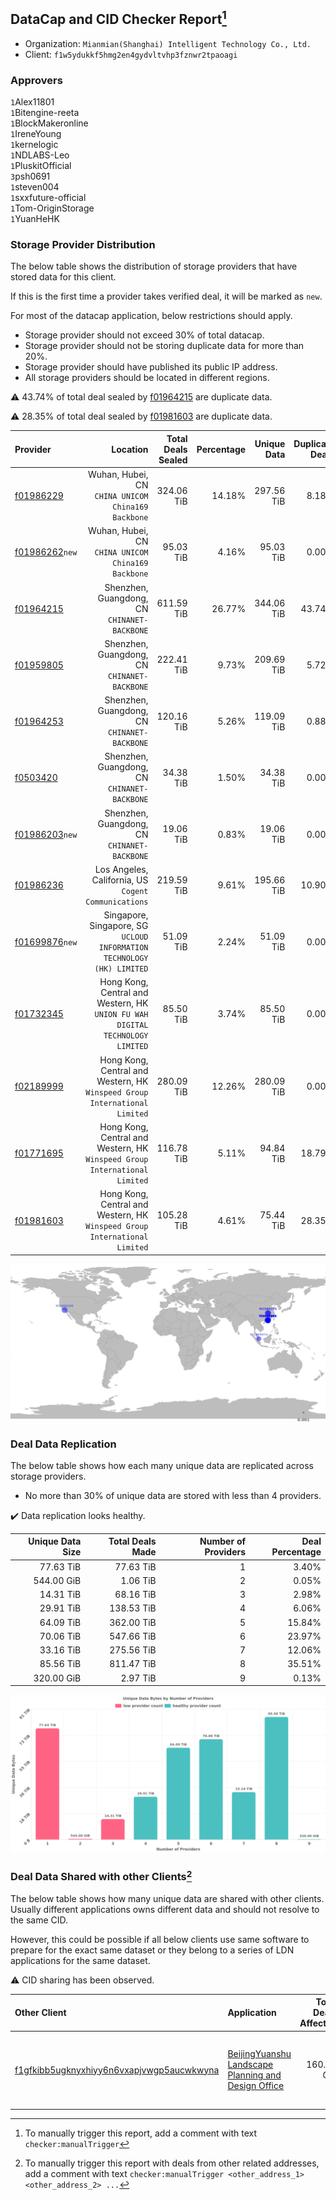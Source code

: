 ## DataCap and CID Checker Report[^1]
 - Organization: `Mianmian(Shanghai) Intelligent Technology Co., Ltd.`
 - Client: `f1w5ydukkf5hmg2en4gydvltvhp3fznwr2tpaoagi`
### Approvers
`1`Alex11801<br/>`1`Bitengine-reeta<br/>`1`BlockMakeronline<br/>`1`IreneYoung<br/>`1`kernelogic<br/>`1`NDLABS-Leo<br/>`1`PluskitOfficial<br/>`3`psh0691<br/>`1`steven004<br/>`1`sxxfuture-official<br/>`1`Tom-OriginStorage<br/>`1`YuanHeHK

### Storage Provider Distribution
The below table shows the distribution of storage providers that have stored data for this client.

If this is the first time a provider takes verified deal, it will be marked as `new`.

For most of the datacap application, below restrictions should apply.
 - Storage provider should not exceed 30% of total datacap.
 - Storage provider should not be storing duplicate data for more than 20%.
 - Storage provider should have published its public IP address.
 - All storage providers should be located in different regions.

⚠️ 43.74% of total deal sealed by [f01964215](https://filfox.info/en/address/f01964215) are duplicate data.

⚠️ 28.35% of total deal sealed by [f01981603](https://filfox.info/en/address/f01981603) are duplicate data.

| Provider                                                    |                                                                         Location | Total Deals Sealed | Percentage | Unique Data | Duplicate Deals |
| :---------------------------------------------------------- | -------------------------------------------------------------------------------: | -----------------: | ---------: | ----------: | --------------: |
| [f01986229](https://filfox.info/en/address/f01986229)       |                            Wuhan, Hubei, CN<br/>`CHINA UNICOM China169 Backbone` |         324.06 TiB |     14.18% |  297.56 TiB |           8.18% |
| [f01986262](https://filfox.info/en/address/f01986262)`new`  |                            Wuhan, Hubei, CN<br/>`CHINA UNICOM China169 Backbone` |          95.03 TiB |      4.16% |   95.03 TiB |           0.00% |
| [f01964215](https://filfox.info/en/address/f01964215)       |                                  Shenzhen, Guangdong, CN<br/>`CHINANET-BACKBONE` |         611.59 TiB |     26.77% |  344.06 TiB |          43.74% |
| [f01959805](https://filfox.info/en/address/f01959805)       |                                  Shenzhen, Guangdong, CN<br/>`CHINANET-BACKBONE` |         222.41 TiB |      9.73% |  209.69 TiB |           5.72% |
| [f01964253](https://filfox.info/en/address/f01964253)       |                                  Shenzhen, Guangdong, CN<br/>`CHINANET-BACKBONE` |         120.16 TiB |      5.26% |  119.09 TiB |           0.88% |
| [f0503420](https://filfox.info/en/address/f0503420)         |                                  Shenzhen, Guangdong, CN<br/>`CHINANET-BACKBONE` |          34.38 TiB |      1.50% |   34.38 TiB |           0.00% |
| [f01986203](https://filfox.info/en/address/f01986203)`new`  |                                  Shenzhen, Guangdong, CN<br/>`CHINANET-BACKBONE` |          19.06 TiB |      0.83% |   19.06 TiB |           0.00% |
| [f01986236](https://filfox.info/en/address/f01986236)       |                          Los Angeles, California, US<br/>`Cogent Communications` |         219.59 TiB |      9.61% |  195.66 TiB |          10.90% |
| [f01699876](https://filfox.info/en/address/f01699876)`new`  |        Singapore, Singapore, SG<br/>`UCLOUD INFORMATION TECHNOLOGY (HK) LIMITED` |          51.09 TiB |      2.24% |   51.09 TiB |           0.00% |
| [f01732345](https://filfox.info/en/address/f01732345)       | Hong Kong, Central and Western, HK<br/>`UNION FU WAH DIGITAL TECHNOLOGY LIMITED` |          85.50 TiB |      3.74% |   85.50 TiB |           0.00% |
| [f02189999](https://filfox.info/en/address/f02189999)       |    Hong Kong, Central and Western, HK<br/>`Winspeed Group International Limited` |         280.09 TiB |     12.26% |  280.09 TiB |           0.00% |
| [f01771695](https://filfox.info/en/address/f01771695)       |    Hong Kong, Central and Western, HK<br/>`Winspeed Group International Limited` |         116.78 TiB |      5.11% |   94.84 TiB |          18.79% |
| [f01981603](https://filfox.info/en/address/f01981603)       |    Hong Kong, Central and Western, HK<br/>`Winspeed Group International Limited` |         105.28 TiB |      4.61% |   75.44 TiB |          28.35% |

<img src="https://raw.githubusercontent.com/data-preservation-programs/filplus-checker-assets/main/filecoin-project/filecoin-plus-large-datasets/issues/919/1690664339819.png"/>

### Deal Data Replication
The below table shows how each many unique data are replicated across storage providers.

- No more than 30% of unique data are stored with less than 4 providers.

✔️ Data replication looks healthy.

| Unique Data Size | Total Deals Made | Number of Providers | Deal Percentage |
| ---------------: | ---------------: | ------------------: | --------------: |
|        77.63 TiB |        77.63 TiB |                   1 |           3.40% |
|       544.00 GiB |         1.06 TiB |                   2 |           0.05% |
|        14.31 TiB |        68.16 TiB |                   3 |           2.98% |
|        29.91 TiB |       138.53 TiB |                   4 |           6.06% |
|        64.09 TiB |       362.00 TiB |                   5 |          15.84% |
|        70.06 TiB |       547.66 TiB |                   6 |          23.97% |
|        33.16 TiB |       275.56 TiB |                   7 |          12.06% |
|        85.56 TiB |       811.47 TiB |                   8 |          35.51% |
|       320.00 GiB |         2.97 TiB |                   9 |           0.13% |

<img src="https://raw.githubusercontent.com/data-preservation-programs/filplus-checker-assets/main/filecoin-project/filecoin-plus-large-datasets/issues/919/1690664340516.png"/>

### Deal Data Shared with other Clients[^3]
The below table shows how many unique data are shared with other clients.
Usually different applications owns different data and should not resolve to the same CID.

However, this could be possible if all below clients use same software to prepare for the exact same dataset or they belong to a series of LDN applications for the same dataset.

⚠️ CID sharing has been observed.

| Other Client                                                                                                          | Application                                                                                                                        | Total Deals Affected | Unique CIDs | Approvers                                                                                                                |
| :-------------------------------------------------------------------------------------------------------------------- | :--------------------------------------------------------------------------------------------------------------------------------- | -------------------: | ----------: | :----------------------------------------------------------------------------------------------------------------------- |
| [f1gfkibb5ugknyxhiyy6n6vxapjvwgp5aucwkwyna](https://filfox.info/en/address/f1gfkibb5ugknyxhiyy6n6vxapjvwgp5aucwkwyna) | [BeijingYuanshu Landscape Planning and Design Office](https://github.com/filecoin-project/filecoin-plus-large-datasets/issues/958) |           160.00 GiB |           5 | `1`Alex11801<br/>`1`cryptowhizzard<br/>`3`kernelogic<br/>`2`NDLABS-Leo<br/>`1`newwebgroup<br/>`1`psh0691<br/>`1`YuanHeHK |

[^1]: To manually trigger this report, add a comment with text `checker:manualTrigger`

[^2]: Deals from those addresses are combined into this report as they are specified with `checker:manualTrigger`

[^3]: To manually trigger this report with deals from other related addresses, add a comment with text `checker:manualTrigger <other_address_1> <other_address_2> ...`
